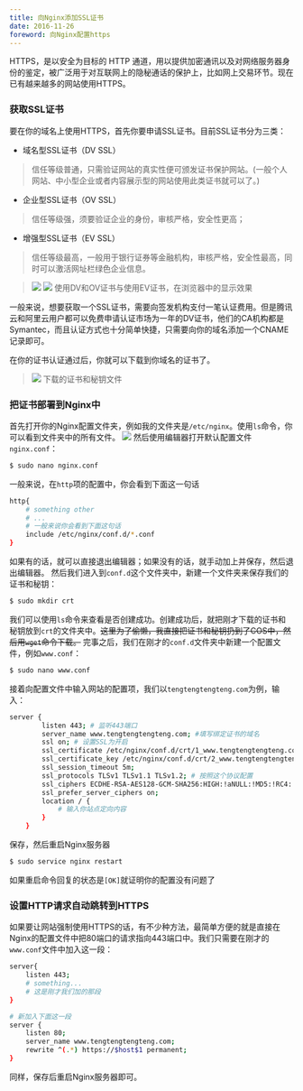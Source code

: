 ```yaml
---
title: 向Nginx添加SSL证书
date: 2016-11-26
foreword: 向Nginx配置https
---
```


HTTPS，是以安全为目标的 HTTP 通道，用以提供加密通讯以及对网络服务器身份的鉴定，被广泛用于对互联网上的隐秘通话的保护上，比如网上交易环节。现在已有越来越多的网站使用HTTPS。

### 获取SSL证书
要在你的域名上使用HTTPS，首先你要申请SSL证书。目前SSL证书分为三类：

- 域名型SSL证书（DV SSL）
> 信任等级普通，只需验证网站的真实性便可颁发证书保护网站。(一般个人网站、中小型企业或者内容展示型的网站使用此类证书就可以了。)
- 企业型SSL证书（OV SSL） 
> 信任等级强，须要验证企业的身份，审核严格，安全性更高；
- 增强型SSL证书（EV SSL）
> 信任等级最高，一般用于银行证券等金融机构，审核严格，安全性最高，同时可以激活网址栏绿色企业信息。

> ![](http://morensblog-static.tengtengtengteng.com/img/post/20161126nginx-https-settings-1.png) 
> ![](http://morensblog-static.tengtengtengteng.com/img/post/20161126nginx-https-settings-2.png)
> 使用DV和OV证书与使用EV证书，在浏览器中的显示效果

一般来说，想要获取一个SSL证书，需要向签发机构支付一笔认证费用。但是腾讯云和阿里云用户都可以免费申请认证市场为一年的DV证书，他们的CA机构都是Symantec，而且认证方式也十分简单快捷，只需要向你的域名添加一个CNAME记录即可。

在你的证书认证通过后，你就可以下载到你域名的证书了。

> ![](http://morensblog-static.tengtengtengteng.com/img/post/20161126nginx-https-settings-3.png)
> 下载的证书和秘钥文件


### 把证书部署到Nginx中

首先打开你的Nginx配置文件夹，例如我的文件夹是`/etc/nginx`。使用`ls`命令，你可以看到文件夹中的所有文件。
![](http://morensblog-static.tengtengtengteng.com/img/post/20161126nginx-https-settings-4.png)
然后使用编辑器打开默认配置文件`nginx.conf`：

```bash
$ sudo nano nginx.conf
```

一般来说，在`http`项的配置中，你会看到下面这一句话
```bash
http{
    # something other
    # ...
    # 一般来说你会看到下面这句话
    include /etc/nginx/conf.d/*.conf
}
```

如果有的话，就可以直接退出编辑器；如果没有的话，就手动加上并保存，然后退出编辑器。
然后我们进入到`conf.d`这个文件夹中，新建一个文件夹来保存我们的证书和秘钥：
```bash
$ sudo mkdir crt
```
我们可以使用`ls`命令来查看是否创建成功。创建成功后，就把刚才下载的证书和秘钥放到`crt`的文件夹中。~~这里为了偷懒，我直接把证书和秘钥扔到了COS中，然后用`wget`命令下载。~~ 
完事之后，我们在刚才的`conf.d`文件夹中新建一个配置文件，例如`www.conf`：
```bash
$ sudo nano www.conf
```
接着向配置文件中输入网站的配置项，我们以`tengtengtengteng.com`为例，输入：
```bash
server {
        listen 443; # 监听443端口
        server_name www.tengtengtengteng.com; #填写绑定证书的域名
        ssl on; # 设置SSL为开启
        ssl_certificate /etc/nginx/conf.d/crt/1_www.tengtengtengteng.com_bundle.crt; # 刚才保存的证书文件
        ssl_certificate_key /etc/nginx/conf.d/crt/2_www.tengtengtengteng.com.key; # 刚才保存的秘钥文件
        ssl_session_timeout 5m;
        ssl_protocols TLSv1 TLSv1.1 TLSv1.2; # 按照这个协议配置
        ssl_ciphers ECDHE-RSA-AES128-GCM-SHA256:HIGH:!aNULL:!MD5:!RC4:!DHE;# 按照这个套件配置
        ssl_prefer_server_ciphers on;
        location / {
            # 输入你站点定向内容
        }
    }
```
保存，然后重启Nginx服务器
```bash
$ sudo service nginx restart
```
如果重启命令回复的状态是`[OK]`就证明你的配置没有问题了

### 设置HTTP请求自动跳转到HTTPS

如果要让网站强制使用HTTPS的话，有不少种方法，最简单方便的就是直接在Nginx的配置文件中把80端口的请求指向443端口中。我们只需要在刚才的`www.conf`文件中加入这一段：
```bash
server{
	listen 443;
	# something...
	# 这是刚才我们加的那段
}

# 新加入下面这一段
server {
    listen 80;
    server_name www.tengtengtengteng.com;
    rewrite ^(.*) https://$host$1 permanent;
}

```

同样，保存后重启Nginx服务器即可。
